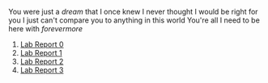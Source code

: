 You were just a *dream* that I once knew
I never thought I would be right for you
I just can't compare you to anything in this world
You're all I need to be here with
*forevermore*

1. [Lab Report 0](https://shrimplumpia.github.io/cse15l-lab-reports/lab-report-1-week-0.html)
2. [Lab Report 1](https://shrimplumpia.github.io/cse15l-lab-reports/lab-report-1-week-1.html)
3. [Lab Report 2](https://shrimplumpia.github.io/cse15l-lab-reports/lab-report-1-week-3.html)
4. [Lab Report 3](https://shrimplumpia.github.io/cse15l-lab-reports/lab-report-1-week-5.html)
